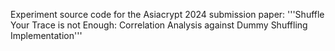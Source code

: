 Experiment source code for the Asiacrypt 2024 submission paper: 
'''Shuffle Your Trace is not Enough: Correlation Analysis against Dummy Shuffling Implementation'''

